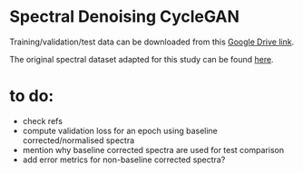 # Spectral Denoising CycleGAN

Training/validation/test data can be downloaded from this [Google Drive link](https://drive.google.com/drive/folders/1d7KSXt-ZDyDc_YGKFiEZV5ckLYmrl6y8?usp=sharing).

The original spectral dataset adapted for this study can be found [here](https://github.com/conor-horgan/DeepeR). 
# to do:

- check refs
- compute validation loss for an epoch using baseline corrected/normalised spectra
- mention why baseline corrected spectra are used for test comparison
- add error metrics for non-baseline corrected spectra?
